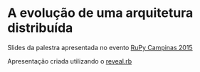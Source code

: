 # A evolução de uma arquitetura distribuída

Slides da palestra apresentada no evento [RuPy Campinas 2015](http://campinas.rupy.com.br/)

Apresentação criada utilizando o [reveal.rb](https://github.com/ggarnier/reveal.rb)
